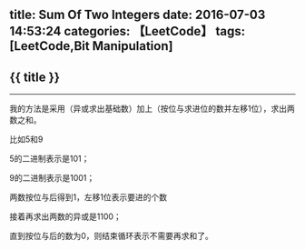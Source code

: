 title: Sum Of Two Integers
date: 2016-07-03 14:53:24
categories: 【LeetCode】
tags: [LeetCode,Bit Manipulation]
---
## {{ title }} ##

---

我的方法是采用（异或求出基础数）加上（按位与求进位的数并左移1位），求出两数之和。

比如5和9

5的二进制表示是101；

9的二进制表示是1001；

两数按位与后得到1，左移1位表示要进的个数

接着再求出两数的异或是1100；

直到按位与后的数为0，则结束循环表示不需要再求和了。